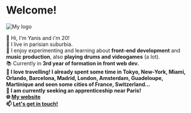 # Welcome!

![My logo](https://yarenes-portfolio.web.app/img/logo100.webp "My logo")

👋 Hi, I'm Yanis and i'm 20!<br>
📍 I live in parisian suburbia.<br>
👀 I enjoy experimenting and learning about **front-end development** and **music production**, also **playing drums and videogames** (a lot).<br>
📚 Currently in <b>3rd year of formation in front web dev<b>.<br>
🧳 I love **travelling**! I already spent some time in Tokyo, New-York, Miami, Orlando, Barcelona, Madrid, London, Amsterdam, Guadeloupe, Martinique and seen some cities of France, Switzerland...<br>
🙋 I am currently seeking an **apprenticeship near Paris**!<br>
🌐 <a href="https://yarenes-portfolio.web.app/" target="_blank">My website</a><br>
📫 **[Let's get in touch!](mailto:yanisarenes@gmail.com?subject=Hello!)**<br>
